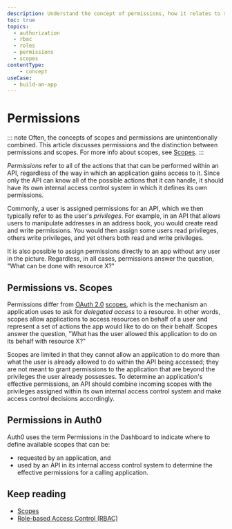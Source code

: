 ```yaml
---
description: Understand the concept of permissions, how it relates to scopes, and how both apply to the role-based access control model used in Auth0.
toc: true
topics:
  - authorization
  - rbac
  - roles
  - permissions
  - scopes
contentType: 
    - concept
useCase:
  - build-an-app
---
```

# Permissions

::: note
Often, the concepts of scopes and permissions are unintentionally combined. This article discusses permissions and the distinction between permissions and scopes. For more info about scopes, see [Scopes](/scopes).
:::

_Permissions_ refer to all of the actions that that can be performed within an API, regardless of the way in which an application gains access to it. Since only the API can know all of the possible actions that it can handle, it should have its own internal access control system in which it defines its own permissions.

Commonly, a user is assigned permissions for an API, which we then typically refer to as the user's _privileges_. For example, in an API that allows users to manipulate addresses in an address book, you would create read and write permissions. You would then assign some users read privileges, others write privileges, and yet others both read and write privileges. 

It is also possible to assign permissions directly to an app without any user in the picture. Regardless, in all cases, permissions answer the question, "What can be done with resource X?"

## Permissions vs. Scopes

Permissions differ from [OAuth 2.0](/protocols/oauth2) [scopes](/scopes), which is the mechanism an application uses to ask for _delegated access_ to a resource. In other words, scopes allow applications to access resources on behalf of a user and represent a set of actions the app would like to do on their behalf. Scopes answer the question, "What has the user allowed this application to do on its behalf with resource X?" 

Scopes are limited in that they cannot allow an application to do more than what the user is already allowed to do within the API being accessed; they are not meant to grant permissions to the application that are beyond the privileges the user already possesses. To determine an application's effective permissions, an API should combine incoming scopes with the privileges assigned within its own internal access control system and make access control decisions accordingly.

## Permissions in Auth0

Auth0 uses the term Permissions in the Dashboard to indicate where to define available scopes that can be: 

* requested by an application, and
* used by an API in its internal access control system to determine the effective permissions for a calling application.

## Keep reading

- [Scopes](/scopes)
- [Role-based Access Control (RBAC)](/authorization/concepts/rbac)
